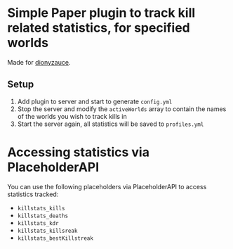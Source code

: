 # Simple Paper plugin to track kill related statistics, for specified worlds
Made for [dionyzauce](https://www.youtube.com/c/dionyzauce).

## Setup
1. Add plugin to server and start to generate `config.yml`
2. Stop the server and modify the `activeWorlds` array to contain the names of the worlds you wish to track kills in
3. Start the server again, all statistics will be saved to `profiles.yml`

# Accessing statistics via PlaceholderAPI
You can use the following placeholders via PlaceholderAPI to access statistics tracked:
- `killstats_kills`
- `killstats_deaths`
- `killstats_kdr`
- `killstats_killsreak`
- `killstats_bestKillstreak`
